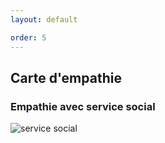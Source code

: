 ```yaml
---
layout: default

order: 5
---
```



## Carte d'empathie

### Empathie avec service social 
![service social]({{site.baseurl}}/Empathie-Pole-Social/images/carte-empathie-service-social.png)
